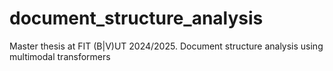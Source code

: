 # document_structure_analysis
Master thesis at FIT (B|V)UT 2024/2025. Document structure analysis using multimodal transformers

